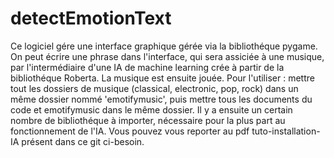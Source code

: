 # detectEmotionText

Ce logiciel gére une interface graphique gérée via la bibliothéque pygame. On peut écrire une phrase dans l'interface, qui sera 
assiciée à une musique, par l'intermédiaire d'une IA de machine learning crée à partir de la bibliothéque Roberta. La musique est
ensuite jouée.
Pour l'utiliser : mettre tout les dossiers de musique (classical, electronic, pop, rock) dans un même dossier nommé 'emotifymusic', puis mettre tous les documents du code et emotifymusic dans le même dossier. Il y a ensuite un certain nombre de bibliothéque à importer, nécessaire pour la plus part au fonctionnement de l'IA. Vous pouvez vous reporter au pdf tuto-installation-IA présent dans ce git ci-besoin.
